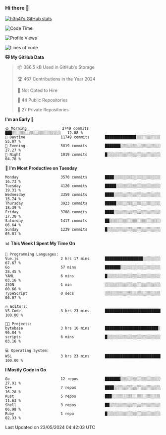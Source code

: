 ### Hi there 👋

[![h3n4l's GitHub stats](https://github-readme-stats.vercel.app/api?username=h3n4l&count_private=true&show_icons=true&theme=radical)](https://github.com/h3n4l/github-readme-stats)

<!--START_SECTION:waka-->
![Code Time](http://img.shields.io/badge/Code%20Time-1%2C870%20hrs%2057%20mins-blue)

![Profile Views](http://img.shields.io/badge/Profile%20Views-0-blue)

![Lines of code](https://img.shields.io/badge/From%20Hello%20World%20I%27ve%20Written-8.7%20million%20lines%20of%20code-blue)

**🐱 My GitHub Data** 

> 📦 386.5 kB Used in GitHub's Storage 
 > 
> 🏆 467 Contributions in the Year 2024
 > 
> 🚫 Not Opted to Hire
 > 
> 📜 44 Public Repositories 
 > 
> 🔑 27 Private Repositories 
 > 
**I'm an Early 🐤** 

```text
🌞 Morning                2749 commits        ███░░░░░░░░░░░░░░░░░░░░░░   12.88 % 
🌆 Daytime                11749 commits       ██████████████░░░░░░░░░░░   55.07 % 
🌃 Evening                5819 commits        ███████░░░░░░░░░░░░░░░░░░   27.27 % 
🌙 Night                  1019 commits        █░░░░░░░░░░░░░░░░░░░░░░░░   04.78 % 
```
📅 **I'm Most Productive on Tuesday** 

```text
Monday                   3570 commits        ████░░░░░░░░░░░░░░░░░░░░░   16.73 % 
Tuesday                  4120 commits        █████░░░░░░░░░░░░░░░░░░░░   19.31 % 
Wednesday                3359 commits        ████░░░░░░░░░░░░░░░░░░░░░   15.74 % 
Thursday                 3923 commits        █████░░░░░░░░░░░░░░░░░░░░   18.39 % 
Friday                   3708 commits        ████░░░░░░░░░░░░░░░░░░░░░   17.38 % 
Saturday                 1417 commits        ██░░░░░░░░░░░░░░░░░░░░░░░   06.64 % 
Sunday                   1239 commits        █░░░░░░░░░░░░░░░░░░░░░░░░   05.81 % 
```


📊 **This Week I Spent My Time On** 

```text
💬 Programming Languages: 
Vue.js                   2 hrs 17 mins       █████████████████░░░░░░░░   67.67 % 
Go                       57 mins             ███████░░░░░░░░░░░░░░░░░░   28.45 % 
YAML                     6 mins              █░░░░░░░░░░░░░░░░░░░░░░░░   03.16 % 
JSON                     1 min               ░░░░░░░░░░░░░░░░░░░░░░░░░   00.66 % 
TypeScript               0 secs              ░░░░░░░░░░░░░░░░░░░░░░░░░   00.07 % 

🔥 Editors: 
VS Code                  3 hrs 23 mins       █████████████████████████   100.00 % 

🐱‍💻 Projects: 
bytebase                 3 hrs 16 mins       ████████████████████████░   96.84 % 
scripts                  6 mins              █░░░░░░░░░░░░░░░░░░░░░░░░   03.16 % 

💻 Operating System: 
WSL                      3 hrs 23 mins       █████████████████████████   100.00 % 
```

**I Mostly Code in Go** 

```text
Go                       12 repos            ███████░░░░░░░░░░░░░░░░░░   27.91 % 
C++                      7 repos             ████░░░░░░░░░░░░░░░░░░░░░   16.28 % 
Rust                     5 repos             ███░░░░░░░░░░░░░░░░░░░░░░   11.63 % 
Shell                    3 repos             ██░░░░░░░░░░░░░░░░░░░░░░░   06.98 % 
Ruby                     1 repo              █░░░░░░░░░░░░░░░░░░░░░░░░   02.33 % 
```




 Last Updated on 23/05/2024 04:42:03 UTC
<!--END_SECTION:waka-->

